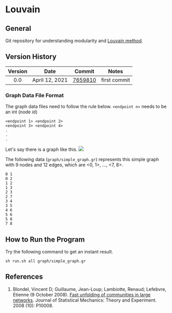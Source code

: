 # Louvain
## General
Git repository for understanding modularity and [Louvain method](https://iopscience.iop.org/article/10.1088/1742-5468/2008/10/P10008/pdf).

## Version History
| Version | Date  | Commit | Notes |
| :-----: | :-: | :-: | :-: |
| 0.0 | April 12, 2021 | [7659810](https://github.com/TeraokaKanekoLab/Louvain/commit/7659810596ec8fe5948b348248d064a4819eda45) | first commit |

### Graph Data File Format
The graph data files need to follow the rule below. `<endpoint n>` needs to be an int (node id)

```
<endpoint 1> <endpoint 2>
<endpoint 3> <endpoint 4>
.
.
.
```

Let's say there is a graph like this.
![](https://i.ibb.co/g6F8pfv/images-dragged.jpg)

The following data (`graph/simple_graph.gr`) represents this simple graph with 9 nodes and 12 edges, which are <0, 1>, ..., <7, 8>.

```
0 1
0 2
1 2
1 3
2 3
2 7
3 4
3 5
4 6
5 6
5 8
7 8

```

## How to Run the Program
Try the following command to get an instant result.

```
sh run.sh all graph/simple_graph.gr
```

## References
1. Blondel, Vincent D; Guillaume, Jean-Loup; Lambiotte, Renaud; Lefebvre, Etienne (9 October 2008). [Fast unfolding of communities in large networks](https://iopscience.iop.org/article/10.1088/1742-5468/2008/10/P10008/pdf). Journal of Statistical Mechanics: Theory and Experiment. 2008 (10): P10008.
